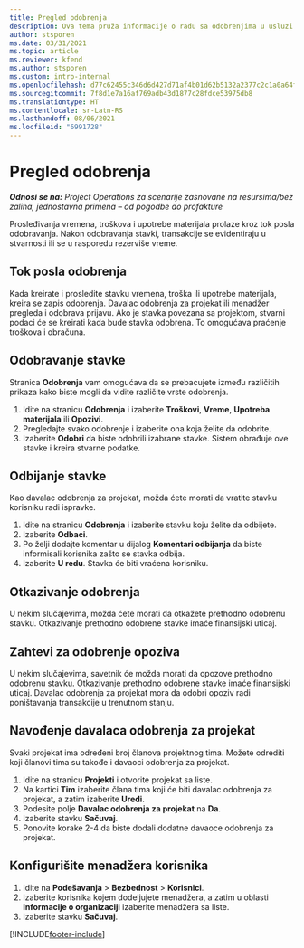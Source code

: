 ```yaml
---
title: Pregled odobrenja
description: Ova tema pruža informacije o radu sa odobrenjima u usluzi Project Operations.
author: stsporen
ms.date: 03/31/2021
ms.topic: article
ms.reviewer: kfend
ms.author: stsporen
ms.custom: intro-internal
ms.openlocfilehash: d77c62455c346d6d427d71af4b01d62b5132a2377c2c1a0a64f56fb313219c46
ms.sourcegitcommit: 7f8d1e7a16af769adb43d1877c28fdce53975db8
ms.translationtype: HT
ms.contentlocale: sr-Latn-RS
ms.lasthandoff: 08/06/2021
ms.locfileid: "6991728"
---
```

# <a name="approvals-overview"></a>Pregled odobrenja

_**Odnosi se na:** Project Operations za scenarije zasnovane na resursima/bez zaliha, jednostavna primena – od pogodbe do profakture_

Prosleđivanja vremena, troškova i upotrebe materijala prolaze kroz tok posla odobravanja. Nakon odobravanja stavki, transakcije se evidentiraju u stvarnosti ili se u rasporedu rezerviše vreme.

## <a name="approvals-workflow"></a>Tok posla odobrenja
Kada kreirate i prosledite stavku vremena, troška ili upotrebe materijala, kreira se zapis odobrenja. Davalac odobrenja za projekat ili menadžer pregleda i odobrava prijavu. Ako je stavka povezana sa projektom, stvarni podaci će se kreirati kada bude stavka odobrena. To omogućava praćenje troškova i obračuna.

## <a name="approve-an-entry"></a>Odobravanje stavke
Stranica **Odobrenja** vam omogućava da se prebacujete između različitih prikaza kako biste mogli da vidite različite vrste odobrenja.
  
1. Idite na stranicu **Odobrenja** i izaberite **Troškovi**, **Vreme**, **Upotreba materijala** ili **Opozivi**.
2. Pregledajte svako odobrenje i izaberite ona koja želite da odobrite.
3. Izaberite **Odobri** da biste odobrili izabrane stavke.
Sistem obrađuje ove stavke i kreira stvarne podatke.

## <a name="reject-an-entry"></a>Odbijanje stavke
Kao davalac odobrenja za projekat, možda ćete morati da vratite stavku korisniku radi ispravke.
  
1. Idite na stranicu **Odobrenja** i izaberite stavku koju želite da odbijete. 
2. Izaberite **Odbaci**.
3. Po želji dodajte komentar u dijalog **Komentari odbijanja** da biste informisali korisnika zašto se stavka odbija.
4. Izaberite **U redu**. Stavka će biti vraćena korisniku.
  
## <a name="cancel-approval"></a>Otkazivanje odobrenja
U nekim slučajevima, možda ćete morati da otkažete prethodno odobrenu stavku. Otkazivanje prethodno odobrene stavke imaće finansijski uticaj. 

## <a name="approving-recall-requests"></a>Zahtevi za odobrenje opoziva
U nekim slučajevima, savetnik će možda morati da opozove prethodno odobrenu stavku. Otkazivanje prethodno odobrene stavke imaće finansijski uticaj. Davalac odobrenja za projekat mora da odobri opoziv radi poništavanja transakcije u trenutnom stanju.

## <a name="specify-project-approvers"></a>Navođenje davalaca odobrenja za projekat
Svaki projekat ima određeni broj članova projektnog tima. Možete odrediti koji članovi tima su takođe i davaoci odobrenja za projekat.

1. Idite na stranicu **Projekti** i otvorite projekat sa liste.
2. Na kartici **Tim** izaberite člana tima koji će biti davalac odobrenja za projekat, a zatim izaberite **Uredi**.
3. Podesite polje **Davalac odobrenja za projekat** na **Da**.
4. Izaberite stavku **Sačuvaj**.
5. Ponovite korake 2-4 da biste dodali dodatne davaoce odobrenja za projekat.

## <a name="configure-the-users-manager"></a>Konfigurišite menadžera korisnika

1. Idite na **Podešavanja** > **Bezbednost** > **Korisnici**.
2. Izaberite korisnika kojem dodeljujete menadžera, a zatim u oblasti **Informacije o organizaciji** izaberite menadžera sa liste. 
3. Izaberite stavku **Sačuvaj**.




[!INCLUDE[footer-include](../includes/footer-banner.md)]
